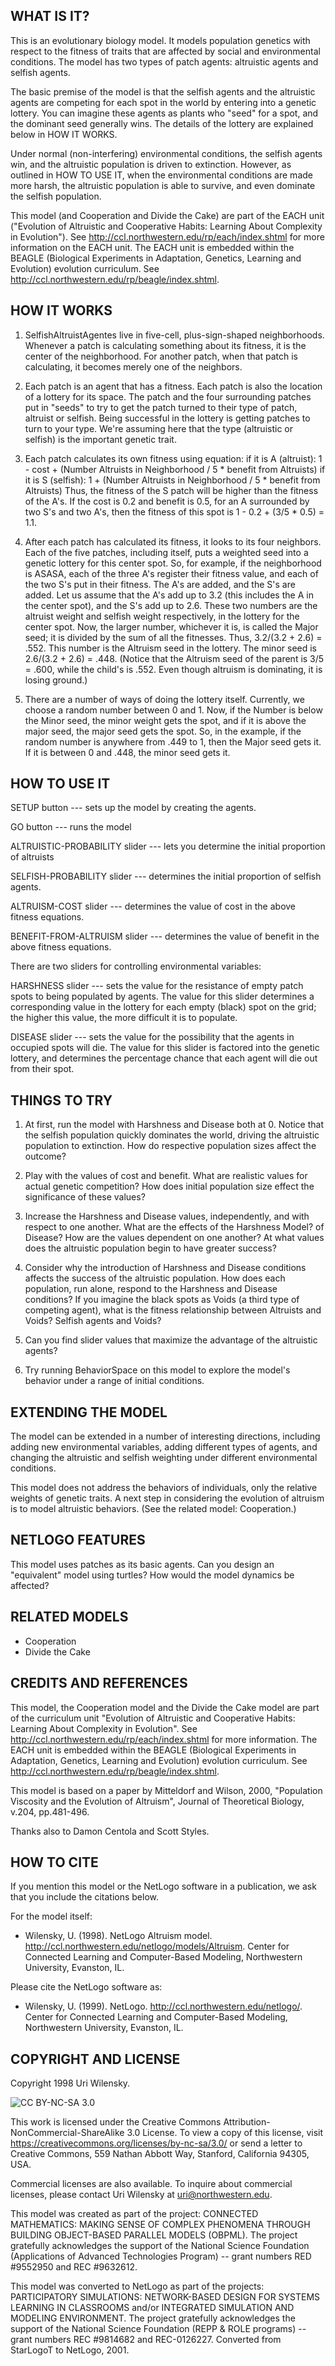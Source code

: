 ## WHAT IS IT?

This is an evolutionary biology model.  It models population genetics with respect to the fitness of traits that are affected by social and environmental conditions.  The model has two types of patch agents: altruistic agents and selfish agents.

The basic premise of the model is that the selfish agents and the altruistic agents are competing for each spot in the world by entering into a genetic lottery.  You can imagine these agents as plants who "seed" for a spot, and the dominant seed generally wins.  The details of the lottery are explained below in HOW IT WORKS.

Under normal (non-interfering) environmental conditions, the selfish agents win, and the altruistic population is driven to extinction.  However, as outlined in HOW TO USE IT, when the environmental conditions are made more harsh, the altruistic population is able to survive, and even dominate the selfish population.

This model (and Cooperation and Divide the Cake) are part of the EACH unit ("Evolution of Altruistic and Cooperative Habits: Learning About Complexity in Evolution").  See http://ccl.northwestern.edu/rp/each/index.shtml for more information on the EACH unit. The EACH unit is embedded within the BEAGLE (Biological Experiments in Adaptation, Genetics, Learning and Evolution) evolution curriculum. See http://ccl.northwestern.edu/rp/beagle/index.shtml.

## HOW IT WORKS

1. SelfishAltruistAgentes live in five-cell, plus-sign-shaped neighborhoods.  Whenever a patch is calculating something about its fitness, it is the center of the neighborhood.  For another patch, when that patch is calculating, it becomes merely one of the neighbors.

2. Each patch is an agent that has a fitness.  Each patch is also the location of a lottery for its space.  The patch and the four surrounding patches put in "seeds" to try to get the patch turned to their type of patch, altruist or selfish. Being successful in the lottery is getting patches to turn to your type.  We're assuming here that the type (altruistic or selfish) is the important genetic trait.

3.  Each patch calculates its own fitness using equation:
    if it is A (altruist): 1 - cost + (Number Altruists in Neighborhood / 5 * benefit from Altruists)
    if it is S (selfish):  1 + (Number Altruists in Neighborhood / 5 * benefit from Altruists)
    Thus, the fitness of the S patch will be higher than the fitness of the A's.  If the cost is 0.2 and benefit is 0.5, for an A surrounded by two S's and two A's, then the fitness of this spot is 1 - 0.2 + (3/5 * 0.5) = 1.1.

4.  After each patch has calculated its fitness, it looks to its four neighbors.  Each of the five patches, including itself, puts a weighted seed into a genetic lottery for this center spot.  So, for example, if the neighborhood is ASASA, each of the three A's register their fitness value, and each of the two S's put in their fitness.  The A's are added, and the S's are added.  Let us assume that the A's add up to 3.2 (this includes the A in the center spot), and the S's add up to 2.6.  These two numbers are the altruist weight and selfish weight respectively, in the lottery for the center spot.  Now, the larger number, whichever it is, is called the Major seed; it is divided by the sum of all the fitnesses.
    Thus, 3.2/(3.2 + 2.6) = .552.  This number is the Altruism seed in the lottery.  The minor seed is 2.6/(3.2 + 2.6) = .448. (Notice that the Altruism seed of the parent is 3/5 = .600, while the child's is .552.  Even though altruism is dominating, it is losing ground.)

5.  There are a number of ways of doing the lottery itself.  Currently, we choose a random number between 0 and 1.  Now, if the Number is below the Minor seed, the minor weight gets the spot, and if it is above the major seed, the major seed gets the spot.  So, in the example, if the random number is anywhere from .449 to 1, then the Major seed gets it. If it is between 0 and .448, the minor seed gets it.

## HOW TO USE IT

SETUP button --- sets up the model by creating the agents.

GO button --- runs the model

ALTRUISTIC-PROBABILITY slider --- lets you determine the initial proportion of altruists

SELFISH-PROBABILITY slider --- determines the initial proportion of selfish agents.

ALTRUISM-COST slider --- determines the value of cost in the above fitness equations.

BENEFIT-FROM-ALTRUISM slider --- determines the value of benefit in the above fitness equations.

There are two sliders for controlling environmental variables:

HARSHNESS slider --- sets the value for the resistance of empty patch spots to being populated by agents.  The value for this slider determines a corresponding value in the lottery for each empty (black) spot on the grid; the higher this value, the more difficult it is to populate.

DISEASE slider --- sets the value for the possibility that the agents in occupied spots will die.  The value for this slider is factored into the genetic lottery, and determines the percentage chance that each agent will die out from their spot.

## THINGS TO TRY

1.  At first, run the model with Harshness and Disease both at 0.  Notice that the selfish population quickly dominates the world, driving the altruistic population to extinction.  How do respective population sizes affect the outcome?

2.  Play with the values of cost and benefit.  What are realistic values for actual genetic competition?  How does initial population size effect the significance of these values?

3.  Increase the Harshness and Disease values, independently, and with respect to one another.  What are the effects of the Harshness Model?  of Disease?  How are the values dependent on one another?  At what values does the altruistic population begin to have greater success?

4.  Consider why the introduction of Harshness and Disease conditions affects the success of the altruistic population.  How does each population, run alone, respond to the Harshness and Disease conditions?  If you imagine the black spots as Voids (a third type of competing agent), what is the fitness relationship between Altruists and Voids?  Selfish agents and Voids?

5.  Can you find slider values that maximize the advantage of the altruistic agents?

6.  Try running BehaviorSpace on this model to explore the model's behavior under a range of initial conditions.

## EXTENDING THE MODEL

The model can be extended in a number of interesting directions, including adding new environmental variables, adding different types of agents, and changing the altruistic and selfish weighting under different environmental conditions.

This model does not address the behaviors of individuals, only the relative weights of genetic traits.  A next step in considering the evolution of altruism is to model altruistic behaviors.  (See the related model: Cooperation.)

## NETLOGO FEATURES

This model uses patches as its basic agents. Can you design an "equivalent" model using turtles?  How would the model dynamics be affected?

## RELATED MODELS

* Cooperation
* Divide the Cake

## CREDITS AND REFERENCES

This model, the Cooperation model and the Divide the Cake model are part of the curriculum unit "Evolution of Altruistic and Cooperative Habits: Learning About Complexity in Evolution".  See http://ccl.northwestern.edu/rp/each/index.shtml for more information. The EACH unit is embedded within the BEAGLE (Biological Experiments in Adaptation, Genetics, Learning and Evolution) evolution curriculum. See http://ccl.northwestern.edu/rp/beagle/index.shtml.

This model is based on a paper by Mitteldorf and Wilson, 2000, "Population Viscosity and the Evolution of Altruism", Journal of Theoretical Biology, v.204, pp.481-496.

Thanks also to Damon Centola and Scott Styles.

## HOW TO CITE

If you mention this model or the NetLogo software in a publication, we ask that you include the citations below.

For the model itself:

* Wilensky, U. (1998).  NetLogo Altruism model.  http://ccl.northwestern.edu/netlogo/models/Altruism.  Center for Connected Learning and Computer-Based Modeling, Northwestern University, Evanston, IL.

Please cite the NetLogo software as:

* Wilensky, U. (1999). NetLogo. http://ccl.northwestern.edu/netlogo/. Center for Connected Learning and Computer-Based Modeling, Northwestern University, Evanston, IL.

## COPYRIGHT AND LICENSE

Copyright 1998 Uri Wilensky.

![CC BY-NC-SA 3.0](http://ccl.northwestern.edu/images/creativecommons/byncsa.png)

This work is licensed under the Creative Commons Attribution-NonCommercial-ShareAlike 3.0 License.  To view a copy of this license, visit https://creativecommons.org/licenses/by-nc-sa/3.0/ or send a letter to Creative Commons, 559 Nathan Abbott Way, Stanford, California 94305, USA.

Commercial licenses are also available. To inquire about commercial licenses, please contact Uri Wilensky at uri@northwestern.edu.

This model was created as part of the project: CONNECTED MATHEMATICS: MAKING SENSE OF COMPLEX PHENOMENA THROUGH BUILDING OBJECT-BASED PARALLEL MODELS (OBPML).  The project gratefully acknowledges the support of the National Science Foundation (Applications of Advanced Technologies Program) -- grant numbers RED #9552950 and REC #9632612.

This model was converted to NetLogo as part of the projects: PARTICIPATORY SIMULATIONS: NETWORK-BASED DESIGN FOR SYSTEMS LEARNING IN CLASSROOMS and/or INTEGRATED SIMULATION AND MODELING ENVIRONMENT. The project gratefully acknowledges the support of the National Science Foundation (REPP & ROLE programs) -- grant numbers REC #9814682 and REC-0126227. Converted from StarLogoT to NetLogo, 2001.

<!-- 1998 2001 -->